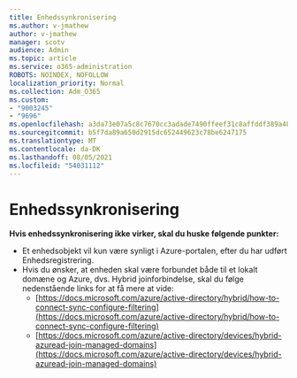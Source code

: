 ```yaml
---
title: Enhedssynkronisering
ms.author: v-jmathew
author: v-jmathew
manager: scotv
audience: Admin
ms.topic: article
ms.service: o365-administration
ROBOTS: NOINDEX, NOFOLLOW
localization_priority: Normal
ms.collection: Adm_O365
ms.custom:
- "9003245"
- "9696"
ms.openlocfilehash: a3da73e07a5c8c7670cc3adade7490ffeef31c8affddf389a48a8be11e8b58a2
ms.sourcegitcommit: b5f7da89a650d2915dc652449623c78be6247175
ms.translationtype: MT
ms.contentlocale: da-DK
ms.lasthandoff: 08/05/2021
ms.locfileid: "54031112"
---
```

# <a name="device-sync"></a>Enhedssynkronisering

**Hvis enhedssynkronisering ikke virker, skal du huske følgende punkter:**

- Et enhedsobjekt vil kun være synligt i Azure-portalen, efter du har udført Enhedsregistrering.
- Hvis du ønsker, at enheden skal være forbundet både til et lokalt domæne og Azure, dvs. Hybrid joinforbindelse, skal du følge nedenstående links for at få mere at vide:
  - [https://docs.microsoft.com/azure/active-directory/hybrid/how-to-connect-sync-configure-filtering](https://docs.microsoft.com/azure/active-directory/hybrid/how-to-connect-sync-configure-filtering)
  - [https://docs.microsoft.com/azure/active-directory/devices/hybrid-azuread-join-managed-domains](https://docs.microsoft.com/azure/active-directory/devices/hybrid-azuread-join-managed-domains)
